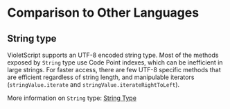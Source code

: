 # Comparison to Other Languages

## String type

VioletScript supports an UTF-8 encoded string type. Most of the methods exposed by `String` type use Code Point indexes, which can be inefficient in large strings. For faster access, there are few UTF-8 specific methods that are efficient regardless of string length, and manipulable iterators (`stringValue.iterate` and `stringValue.iterateRightToLeft`).

More information on `String` type: [String Type](./types/string.md)